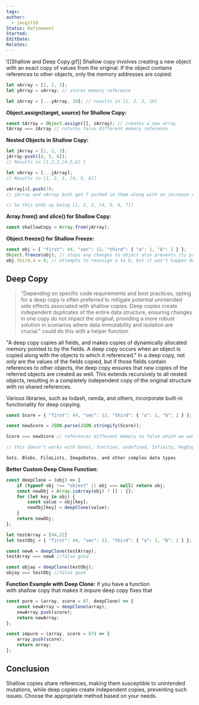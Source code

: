 ```yaml
---
tags: 
author:
  - jacgit18
Status: Refinement
Started: 
EditDate: 
Relates:
---
```

![[Shallow and Deep Copy.gif]]
Shallow copy involves creating a new object with an exact copy of values from the original. If the object contains references to other objects, only the memory addresses are copied.

```javascript
let xArray = [1, 2, 3];
let yArray = xArray; // stores memory reference

let zArray = [...yArray, 10]; // results in [1, 2, 3, 10]
```

**Object.assign(target, source) for Shallow Copy:**

```javascript
const tArray = Object.assign([], zArray); // creates a new array
tArray === zArray // returns false different memory reference 
```

**Nested Objects in Shallow Copy:**

```javascript
let jArray = [1, 2, 3];
jArray.push([4, 5, 6]);
// Results in [1,2,3,[4,5,6] ]  

let vArray = [...jArray];
// Results in [1, 2, 3, [4, 5, 6]]

vArray[4].push(7); 
// jArray and vArray both get 7 pushed in them along with an increase of there array size 

// So this ends up being [1, 2, 3, [4, 5, 6, 7]]
```

**Array.from() and slice() for Shallow Copy:**

```javascript
const shallowCopy = Array.from(jArray);
```

**Object.freeze() for Shallow Freeze:**

```javascript
const obj = { "first": 44, "sec": 12, "third": { "a": 1, "b": 2 } };
Object.freeze(obj); // stops any changes to object also prevents its prototype from being changed. freeze() returns the same object that was passed in. 
obj.third.a = 8; // attempts to reassign a to 8, but it won't happen due to Object.freeze()
```

## Deep Copy
> "Depending on specific code requirements and best practices, opting for a deep copy is often preferred to mitigate potential unintended side effects associated with shallow copies. Deep copies create independent duplicates of the entire data structure, ensuring changes in one copy do not impact the original, providing a more robust solution in scenarios where data immutability and isolation are crucial." could do this with a helper function 

"A deep copy copies all fields, and makes copies of dynamically allocated memory pointed to by the fields. A deep copy occurs when an object is copied along with the objects to which it referenced." In a deep copy, not only are the values of the fields copied, but if those fields contain references to other objects, the deep copy ensures that new copies of the referred objects are created as well. This extends recursively to all nested objects, resulting in a completely independent copy of the original structure with no shared references.

Various libraries, such as lodash, ramda, and others, incorporate built-in functionality for deep copying.

```javascript
const Score = { "first": 44, "sec": 12, "third": { "a": 1, "b": 2 } };

const newScore = JSON.parse(JSON.stringify(Score));

Score === newScore // references different memory so false which we want 

// this doesn't works with Dates, function, undefined, Infinity, RegExps, Maps, 

Sets, Blobs, FileLists, ImageDates, and other complex data types 
```

**Better Custom Deep Clone Function:**

```javascript
const deepClone = (obj) => {
    if (typeof obj !== "object" || obj === null) return obj;
    const newObj = Array.isArray(obj) ? [] : {};
    for (let key in obj) {
        const value = obj[key];
        newObj[key] = deepClone(value);
    }
    return newObj;
};

let testArray = [44,22] 
let testObj = { "first": 44, "sec": 12, "third": { "a": 1, "b": 2 } };

const newA = deepClone(testArray);
testArray === newA //false good 

const objay = deepClone(testObj);
objay === testObj //false good 

```

**Function Example with Deep Clone:**
if you have a function with shallow copy that makes it impure deep copy fixes that 

```javascript
const pure = (array, score = 87, deepClone) => {
    const newArray = deepClone(array);
    newArray.push(score);
    return newArray;
};

const impure = (array, score = 87) => {
    array.push(score);
    return array;
};
```

## Conclusion

Shallow copies share references, making them susceptible to unintended mutations, while deep copies create independent copies, preventing such issues. Choose the appropriate method based on your needs.

